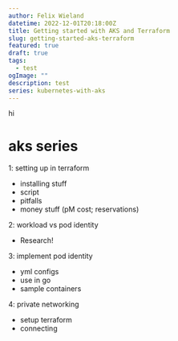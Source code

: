 ```yaml
---
author: Felix Wieland
datetime: 2022-12-01T20:18:00Z
title: Getting started with AKS and Terraform
slug: getting-started-aks-terraform
featured: true
draft: true
tags:
  - test
ogImage: ""
description: test
series: kubernetes-with-aks
---
```


hi

# aks series

1: setting up in terraform

- installing stuff
- script
- pitfalls
- money stuff (pM cost; reservations)

2: workload vs pod identity

- Research!

3: implement pod identity

- yml configs
- use in go
- sample containers

4: private networking

- setup terraform
- connecting
